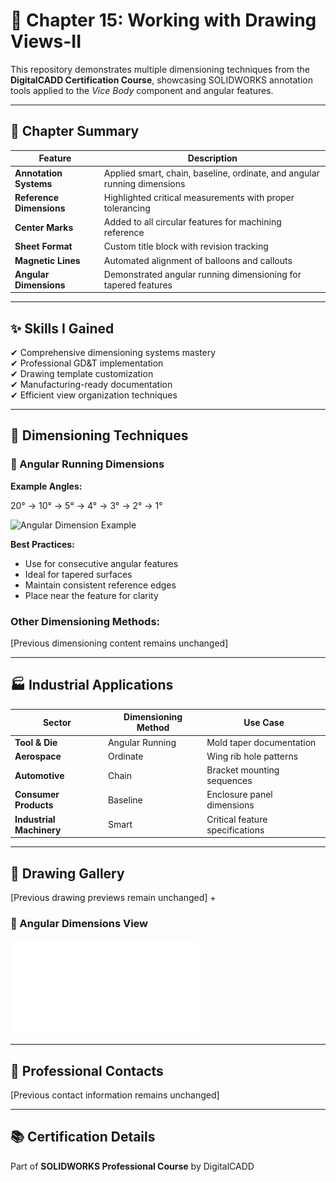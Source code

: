 # 🧰 Chapter 15: Working with Drawing Views-II


This repository demonstrates multiple dimensioning techniques from the **DigitalCADD Certification Course**, showcasing SOLIDWORKS annotation tools applied to the *Vice Body* component and angular features.

---

## 📘 Chapter Summary

| Feature                              | Description                                                                 |
|--------------------------------------|-----------------------------------------------------------------------------|
| **Annotation Systems**               | Applied smart, chain, baseline, ordinate, and angular running dimensions   |
| **Reference Dimensions**             | Highlighted critical measurements with proper tolerancing                  |
| **Center Marks**                     | Added to all circular features for machining reference                     |
| **Sheet Format**                     | Custom title block with revision tracking                                  |
| **Magnetic Lines**                   | Automated alignment of balloons and callouts                                |
| **Angular Dimensions**               | Demonstrated angular running dimensioning for tapered features             |

---

## ✨ Skills I Gained

✔ Comprehensive dimensioning systems mastery  
✔ Professional GD&T implementation  
✔ Drawing template customization  
✔ Manufacturing-ready documentation  
✔ Efficient view organization techniques  

---

## 📐 Dimensioning Techniques

### 📐 Angular Running Dimensions
**Example Angles:**

20° → 10° → 5° → 4° → 3° → 2° → 1°


![Angular Dimension Example](./Cover_Angular_running.jpg)

**Best Practices:**
- Use for consecutive angular features
- Ideal for tapered surfaces
- Maintain consistent reference edges
- Place near the feature for clarity

### Other Dimensioning Methods:
[Previous dimensioning content remains unchanged]

---

## 🏭 Industrial Applications

| Sector                  | Dimensioning Method          | Use Case                              |
|-------------------------|------------------------------|---------------------------------------|
| **Tool & Die**          | Angular Running              | Mold taper documentation             |
| **Aerospace**           | Ordinate                     | Wing rib hole patterns               |
| **Automotive**          | Chain                        | Bracket mounting sequences           |
| **Consumer Products**   | Baseline                     | Enclosure panel dimensions           |
| **Industrial Machinery**| Smart                        | Critical feature specifications      |

---

## 📎 Drawing Gallery

[Previous drawing previews remain unchanged]
+ 
### 🔹 Angular Dimensions View
![Angular Running Dimensions](./Cover_Angular%20running.pdf)

---

## 📩 Professional Contacts

[Previous contact information remains unchanged]

---

## 📚 Certification Details

Part of **SOLIDWORKS Professional Course** by DigitalCADD  
